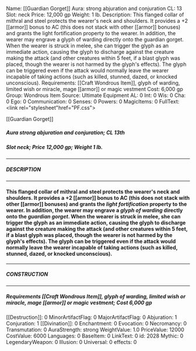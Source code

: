 Name: [[Guardian Gorget]]
Aura: strong abjuration and conjuration
CL: 13
Slot: neck
Price: 12,000 gp
Weight: 1 lb.
Description: This flanged collar of mithral and steel protects the wearer's neck and shoulders. It provides a +2 [[armor]] bonus to AC (this does not stack with other [[armor]] bonuses) and grants the light fortification property to the wearer. In addition, the wearer may engrave a glyph of warding directly onto the guardian gorget. When the wearer is struck in melee, she can trigger the glyph as an immediate action, causing the glyph to discharge against the creature making the attack (and other creatures within 5 feet, if a blast glyph was placed, though the wearer is not harmed by the glyph's effects). The glyph can be triggered even if the attack would normally leave the wearer incapable of taking actions (such as killed, stunned, dazed, or knocked unconscious).
Requirements: [[Craft Wondrous Item]], glyph of warding, limited wish or miracle, mage [[armor]] or magic vestment
Cost: 6,000 gp
Group: Wondrous Item
Source: Ultimate Equipment
AL: 0
Int: 0
Wis: 0
Cha: 0
Ego: 0
Communication: 0
Senses: 0
Powers: 0
MagicItems: 0
FullText: <link rel="stylesheet"href="PF.css"><div class="heading"><p class="alignleft">[[Guardian Gorget]]</p><div style="clear: both;"></div></div><div><h5><b>Aura </b>strong abjuration and conjuration; <b>CL </b>13th</h5><h5><b>Slot </b>neck; <b>Price </b>12,000 gp; <b>Weight </b>1 lb.</h5></div><hr/><div><h5><b>DESCRIPTION</b></h5></div><hr/><div><h4><p>This flanged collar of mithral and steel protects the wearer's neck and shoulders. It provides a +2 [[armor]] bonus to AC (this does not stack with other [[armor]] bonuses) and grants the <i>light fortification</i> property to the wearer. In addition, the wearer may engrave a <i>glyph of warding</i> directly onto the <i>guardian gorget</i>. When the wearer is struck in melee, she can trigger the glyph as an immediate action, causing the glyph to discharge against the creature making the attack (and other creatures within 5 feet, if a blast glyph was placed, though the wearer is not harmed by the glyph's effects). The glyph can be triggered even if the attack would normally leave the wearer incapable of taking actions (such as killed, stunned, dazed, or knocked unconscious).</p></h4></div><hr/><div><h5><b>CONSTRUCTION</b></h5></div><hr/><div><h5><b>Requirements </b>[[Craft Wondrous Item]], <i>glyph of warding</i>, <i>limited wish or miracle</i>, <i>mage [[armor]] or magic vestment</i>; <b>Cost </b>6,000 gp</h5></div>
[[Destruction]]: 0
MinorArtifactFlag: 0
MajorArtifactFlag: 0
Abjuration: 1
Conjuration: 1
[[Divination]]: 0
Enchantment: 0
Evocation: 0
Necromancy: 0
Transmutation: 0
AuraStrength: strong
WeightValue: 1.0
PriceValue: 12000
CostValue: 6000
Languages: 0
BaseItem: 0
LinkText: 0
id: 2028
Mythic: 0
LegendaryWeapon: 0
Illusion: 0
Universal: 0
effects: 0
